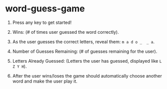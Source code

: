 # word-guess-game

1. Press any key to get started!

2. Wins: (# of times user guessed the word correctly).

3. As the user guesses the correct letters, reveal them: `m a d o _  _ a`.

4. Number of Guesses Remaining: (# of guesses remaining for the user).

5. Letters Already Guessed: (Letters the user has guessed, displayed like `L Z Y H`).

6. After the user wins/loses the game should automatically choose another word and make the user play it.

